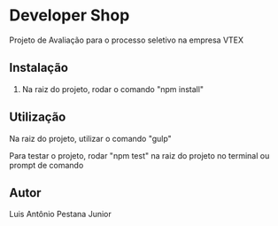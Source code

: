 # Developer Shop

Projeto de Avaliação para o processo seletivo na empresa VTEX

## Instalação

1. Na raiz do projeto, rodar o comando "npm install"

## Utilização

Na raiz do projeto, utilizar o comando "gulp"

Para testar o projeto, rodar "npm test" na raiz do projeto no terminal ou prompt de comando

## Autor

Luis Antônio Pestana Junior